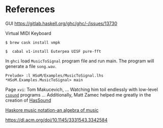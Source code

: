

# References

GUI https://gitlab.haskell.org/ghc/ghc/-/issues/13730


Virtual MIDI Keyboard 

```
$ brew cask install vmpk
```

```
$  cabal v1-install Euterpea UISF pure-fft
```

In `ghci` load `MusicToSignal` program file and run main. The program will generate a file `song.wav`.

```
Prelude> :l HSoM/Examples/MusicToSignal.lhs
*HSoM.Examples.MusicToSignal> main
```


Page `xvi`: Tom Makucevich, ... Watching him toil endlessly with low-level [`csound`](https://csound.com/) programs ... Additionally, Matt Zamec helped me greatly in the creation of [HasSound](https://www.cs.yale.edu/homes/hudak-paul/CS431F06/HasSoundManual.html)

[Haskore music notation-an algebra of music](docs/10.1.1.36.8687.pdf)

https://dl.acm.org/doi/10.1145/3331543.3342584
